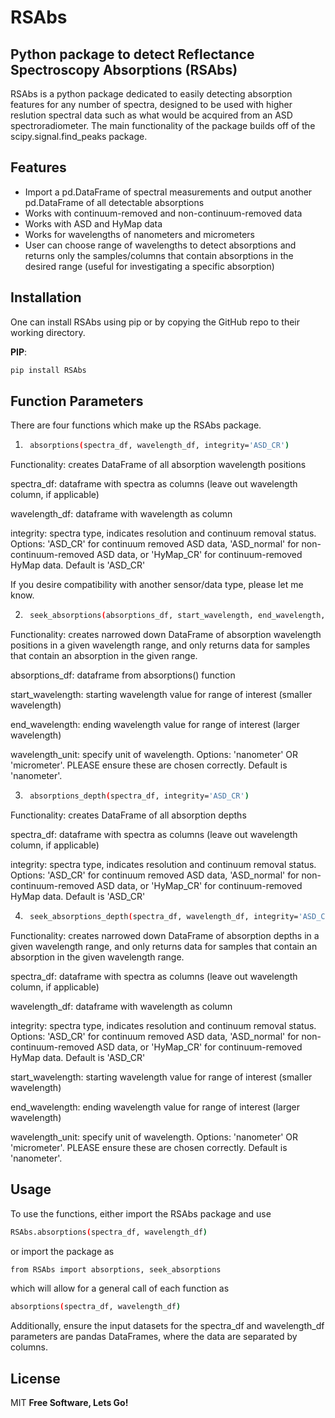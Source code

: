 # RSAbs
## Python package to detect Reflectance Spectroscopy Absorptions (RSAbs)


RSAbs is a python package dedicated to easily detecting absorption features for any number of spectra, designed to be used with higher reslution spectral data such as what would be acquired from an ASD spectroradiometer. The main functionality of the package builds off of the scipy.signal.find_peaks package.



## Features

- Import a pd.DataFrame of spectral measurements and output another pd.DataFrame of all detectable absorptions
- Works with continuum-removed and non-continuum-removed data 
- Works with ASD and HyMap data
- Works for wavelengths of nanometers and micrometers
- User can choose range of wavelengths to detect absorptions and returns only the samples/columns that contain absorptions in the desired range (useful for investigating a specific absorption)



## Installation

One can install RSAbs using pip or by copying the GitHub repo to their working directory.

**PIP**: 
```sh
pip install RSAbs
```
## Function Parameters
There are four functions which make up the RSAbs package. 
1) ```sh
    absorptions(spectra_df, wavelength_df, integrity='ASD_CR') 
    ``` 
Functionality: creates DataFrame of all absorption wavelength positions

spectra_df: dataframe with spectra as columns (leave out wavelength column, if applicable)

wavelength_df: dataframe with wavelength as column

integrity: spectra type, indicates resolution and continuum removal status. Options: 'ASD_CR' for continuum removed ASD data, 'ASD_normal' for non-continuum-removed ASD data, or 'HyMap_CR' for continuum-removed HyMap data. Default is 'ASD_CR'

If you desire compatibility with another sensor/data type, please let me know.

2) ```sh
    seek_absorptions(absorptions_df, start_wavelength, end_wavelength, wavelength_unit='nanometer') 
    ```

Functionality: creates narrowed down DataFrame of absorption wavelength positions in a given wavelength range, and only returns data for samples that contain an absorption in the given range.

absorptions_df: dataframe from absorptions() function

start_wavelength: starting wavelength value for range of interest (smaller wavelength)

end_wavelength: ending wavelength value for range of interest (larger wavelength)

wavelength_unit: specify unit of wavelength. Options: 'nanometer' OR 'micrometer'. PLEASE ensure these are chosen correctly. Default is 'nanometer'.

3) ```sh
    absorptions_depth(spectra_df, integrity='ASD_CR') 
    ```

Functionality: creates DataFrame of all absorption depths

spectra_df: dataframe with spectra as columns (leave out wavelength column, if applicable)

integrity: spectra type, indicates resolution and continuum removal status. Options: 'ASD_CR' for continuum removed ASD data, 'ASD_normal' for non-continuum-removed ASD data, or 'HyMap_CR' for continuum-removed HyMap data. Default is 'ASD_CR'

4) ```sh
    seek_absorptions_depth(spectra_df, wavelength_df, integrity='ASD_CR', start_wavelength=350, end_wavelength=2500, wavelength_unit='nanometer') 
    ```

Functionality: creates narrowed down DataFrame of absorption depths in a given wavelength range,
and only returns data for samples that contain an absorption in the given wavelength range. 

spectra_df: dataframe with spectra as columns (leave out wavelength column, if applicable)

wavelength_df: dataframe with wavelength as column

integrity: spectra type, indicates resolution and continuum removal status. Options: 'ASD_CR' for continuum removed ASD data, 'ASD_normal' for non-continuum-removed ASD data, or 'HyMap_CR' for continuum-removed HyMap data. Default is 'ASD_CR'

start_wavelength: starting wavelength value for range of interest (smaller wavelength)

end_wavelength: ending wavelength value for range of interest (larger wavelength)

wavelength_unit: specify unit of wavelength. Options: 'nanometer' OR 'micrometer'. PLEASE ensure these are chosen correctly. Default is 'nanometer'.


## Usage 

To use the functions, either import the RSAbs package and use 

```sh
RSAbs.absorptions(spectra_df, wavelength_df)
```
or import the package as

```sh
from RSAbs import absorptions, seek_absorptions
```

which will allow for a general call of each function as

```sh
absorptions(spectra_df, wavelength_df)
```
Additionally, ensure the input datasets for the spectra_df and wavelength_df parameters are pandas DataFrames, where the data are separated by columns.

## License

MIT
**Free Software, Lets Go!**
